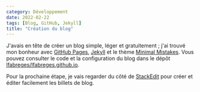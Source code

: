 ```yaml
---
category: Développement
date: 2022-02-22
tags: [Blog, GitHub, Jekyll]
title: "Création du blog"
---
```

J'avais en tête de créer un blog simple, léger et gratuitement ; j'ai trouvé mon bonheur avec
[GitHub Pages](https://pages.github.com/), [Jekyll](https://jekyllrb.com/) et le thème
[Minimal Mistakes](https://mademistakes.com/work/minimal-mistakes-jekyll-theme/). Vous pouvez
consulter le code et la configuration du blog dans le dépôt
[lfabreges/lfabreges.github.io](https://github.com/lfabreges/lfabreges.github.io).

Pour la prochaine étape, je vais regarder du côté de [StackEdit](https://stackedit.io/) pour
créer et éditer facilement les billets de blog.
